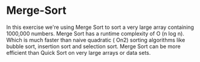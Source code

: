 # Merge-Sort

In this exercise we're using Merge Sort to sort a very large array containing 1000,000 numbers. Merge Sort has a runtime complexity of O (n log n). Which 
is much faster than naive quadratic ( On2) sorting algorithms like bubble sort, insertion sort and selection sort.   Merge Sort can be  more efficient than Quick Sort on very large arrays or data sets.

